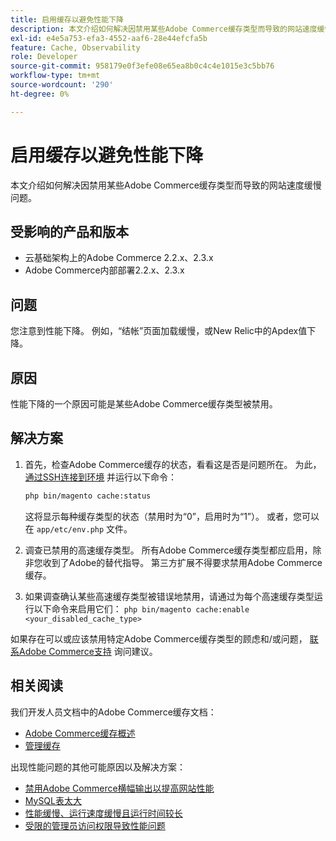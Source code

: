 ```yaml
---
title: 启用缓存以避免性能下降
description: 本文介绍如何解决因禁用某些Adobe Commerce缓存类型而导致的网站速度缓慢问题。
exl-id: e4e5a753-efa3-4552-aaf6-28e44efcfa5b
feature: Cache, Observability
role: Developer
source-git-commit: 958179e0f3efe08e65ea8b0c4c4e1015e3c5bb76
workflow-type: tm+mt
source-wordcount: '290'
ht-degree: 0%

---
```


# 启用缓存以避免性能下降

本文介绍如何解决因禁用某些Adobe Commerce缓存类型而导致的网站速度缓慢问题。

## 受影响的产品和版本

* 云基础架构上的Adobe Commerce 2.2.x、2.3.x
* Adobe Commerce内部部署2.2.x、2.3.x

## 问题

您注意到性能下降。 例如，“结帐”页面加载缓慢，或New Relic中的Apdex值下降。

## 原因

性能下降的一个原因可能是某些Adobe Commerce缓存类型被禁用。

## 解决方案

1. 首先，检查Adobe Commerce缓存的状态，看看这是否是问题所在。 为此， [通过SSH连接到环境](https://devdocs.magento.com/cloud/env/environments-ssh.html#ssh) 并运行以下命令：

   ```bash
   php bin/magento cache:status
   ```

   这将显示每种缓存类型的状态（禁用时为“0”，启用时为“1”）。 或者，您可以在 `app/etc/env.php` 文件。

1. 调查已禁用的高速缓存类型。 所有Adobe Commerce缓存类型都应启用，除非您收到了Adobe的替代指导。 第三方扩展不得要求禁用Adobe Commerce缓存。
1. 如果调查确认某些高速缓存类型被错误地禁用，请通过为每个高速缓存类型运行以下命令来启用它们： `php bin/magento cache:enable <your_disabled_cache_type>`

如果存在可以或应该禁用特定Adobe Commerce缓存类型的顾虑和/或问题， [联系Adobe Commerce支持](/help/help-center-guide/help-center/magento-help-center-user-guide.md#submit-ticket) 询问建议。

## 相关阅读

我们开发人员文档中的Adobe Commerce缓存文档：

* [Adobe Commerce缓存概述](https://devdocs.magento.com/guides/v2.3/frontend-dev-guide/cache_for_frontdevs.html)
* [管理缓存](https://devdocs.magento.com/guides/v2.3/config-guide/cli/config-cli-subcommands-cache.html)

出现性能问题的其他可能原因以及解决方案：

* [禁用Adobe Commerce横幅输出以提高网站性能](/help/troubleshooting/miscellaneous/disable-magento-banner-output-to-improve-site-performance.md)
* [MySQL表太大](/help/troubleshooting/database/mysql-tables-are-too-large.md)
* [性能缓慢、运行速度缓慢且运行时间较长](/help/troubleshooting/miscellaneous/slow-performance-slow-and-long-running-crons.md)
* [受限的管理员访问权限导致性能问题](/help/troubleshooting/miscellaneous/restricted-admin-access-causing-performance-issues.md)

